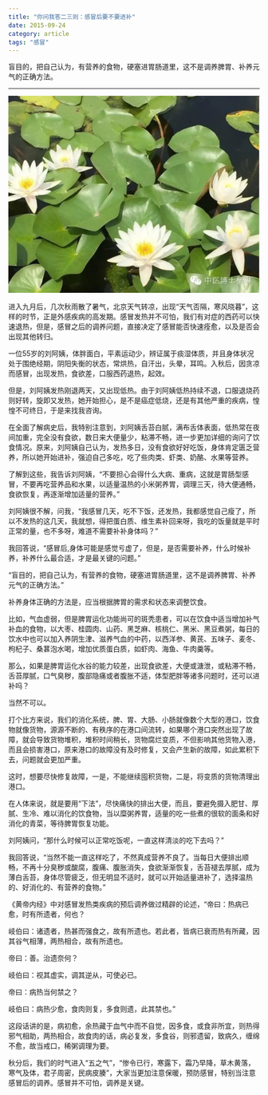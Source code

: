 ```yaml
---
title: "你问我答二三则：感冒后要不要进补"
date: 2015-09-24
category: article
tags: "感冒"
---
```


盲目的，把自己认为，有营养的食物，硬塞进胃肠道里，这不是调养脾胃、补养元气的正确方法。

***

![](/media/2015/09/24-01.jpg)

进入九月后，几次秋雨散了暑气，北京天气转凉，出现“天气否隔，寒风晓暮”，这样的时节，正是外感疾病的高发期。感冒发热并不可怕，我们有对症的西药可以快速退热，但是，感冒之后的调养问题，直接决定了感冒能否快速痊愈，以及是否会出现其他转归。

一位55岁的刘阿姨，体胖面白，平素运动少，辨证属于痰湿体质，并且身体状况处于围绝经期，阴阳失衡的状态，常烘热，自汗出，头晕，耳鸣。入秋后，因贪凉而感冒，出现发热，食欲差，口服西药退热，起效。

但是，刘阿姨发热刚退两天，又出现低热。由于刘阿姨低热持续不退，口服退烧药则好转，旋即又发热，她开始担心，是不是癌症低烧，还是有其他严重的疾病，惶惶不可终日，于是来找我咨询。

在全面了解病史后，我特别注意到，刘阿姨舌苔白腻，满布舌体表面，低热常在夜间加重，完全没有食欲，数日来大便量少，粘滞不畅，进一步更加详细的询问了饮食情况。原来，刘阿姨自己认为，发热多日，没有食欲好好吃饭，身体肯定匮乏营养，所以她开始进补，强迫自己多吃，吃了些肉类、虾类、奶酪、水果等营养。

了解到这些，我告诉刘阿姨，“不要担心会得什么大病、重病，这就是胃肠型感冒，不要再吃营养品和水果，以适量温热的小米粥养胃，调理三天，待大便通畅，食欲恢复，再逐渐增加适量的营养。”

刘阿姨很不解，问我，“我感冒几天，吃不下饭，还发热，我都感觉自己瘦了，所以不发热的这几天，我就想，得把蛋白质、维生素补回来呀，我吃的饭量就是平时正常的量，也不多呀，难道不需要补补身体吗？”

我回答说，“感冒后,身体可能是感觉亏虚了，但是，是否需要补养，什么时候补养，补养什么最合适，才是最关键的问题。”

“盲目的，把自己认为，有营养的食物，硬塞进胃肠道里，这不是调养脾胃、补养元气的正确方法。”

补养身体正确的方法是，应当根据脾胃的需求和状态来调整饮食。

比如，气血虚弱，但是脾胃运化功能尚可的斑秃患者，可以在饮食中适当增加补气补血的食物，以大枣、桂圆肉、山药、黑芝麻、核桃仁、黑米、黑豆煮粥，每日的饮水中也可以加入养阴生津、滋养气血的中药，以西洋参、黄芪、五味子、麦冬、枸杞子、桑葚泡水喝，增加优质蛋白质，如虾肉、海鱼、牛肉羹等。

那么，如果是脾胃运化水谷的能力较差，出现食欲差，大便或溏泄，或粘滞不畅，舌苔厚腻，口气臭秽，腹部隐痛或者腹胀不适，体型肥胖等诸多问题时，还可以进补吗？

当然不可以。

打个比方来说，我们的消化系统，脾、胃、大肠、小肠就像数个大型的港口，饮食物就像货物，源源不断的、有秩序的在港口间流转，如果哪个港口突然出现了故障，就会导致货物堆积，堆积时间稍长，货物腐烂变质，不但影响其他货物入港，而且会损害港口，原来港口的故障没有及时修复，又会产生新的故障，如此累积下去，问题就会更加严重。

这时，想要尽快修复故障，一是，不能继续囤积货物，二是，将变质的货物清理出港口。

在人体来说，就是要用“下法”，尽快痛快的排出大便，而且，要避免摄入肥甘、厚腻、生冷、难以消化的饮食物，当以糜粥养胃，适量的吃一些煮的很软的面条和好消化的青菜，等待脾胃恢复功能。

刘阿姨问，“那什么时候可以正常吃饭呢，一直这样清淡的吃下去吗？”

我回答说，“当然不能一直这样吃了，不然真成营养不良了。当每日大便排出顺畅，不再十分臭秽或酸腐，腹痛、腹胀消失，食欲渐渐恢复，舌苔褪去厚腻，成为薄白舌苔，身体尽管疲乏，但无明显不适时，就可以开始适量进补了，选择温热的、好消化的、有营养的食物。”

《黄帝内经》中对感冒发热类疾病的预后调养做过精辟的论述，“帝曰：热病已愈，时有所遗者，何也？

岐伯曰：诸遗者，热甚而强食之，故有所遗也。若此者，皆病已衰而热有所藏，因其谷气相薄，两热相合，故有所遗也。

帝曰：善。治遗奈何？

岐伯曰：视其虚实，调其逆从，可使必已。

帝曰：病热当何禁之？

岐伯曰：病热少愈，食肉则复，多食则遗，此其禁也。”

这段话讲的是，病初愈，余热藏于血气中而不自觉，因多食，或食非所宜，则热得邪气相助，两热相合，故食肉的话，病必复发，多食谷，则邪遗留，致病久，缠绵不愈，故当戒口，稀粥调理为要。

秋分后，我们的时气进入“五之气”，“惨令已行，寒露下，霜乃早降，草木黄落，寒气及体，君子周密，民病皮腠”，大家当更加注意保暖，预防感冒，特别当注意感冒后的调养。感冒并不可怕，调养是关键。

